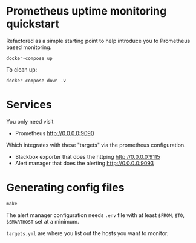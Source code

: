 # Prometheus uptime monitoring quickstart

Refactored as a simple starting point to help introduce you to Prometheus
based monitoring.

	docker-compose up

To clean up:

	docker-compose down -v

# Services

You only need visit

* Prometheus http://0.0.0.0:9090

Which integrates with these "targets" via the prometheus configuration.

* Blackbox exporter that does the httping http://0.0.0.0:9115
* Alert manager that does the alerting http://0.0.0.0:9093

# Generating config files

	make

The alert manager configuration needs `.env` file with at least `$FROM`, `$TO`, `$SMARTHOST` set at a minimum.

`targets.yml` are where you list out the hosts you want to monitor.